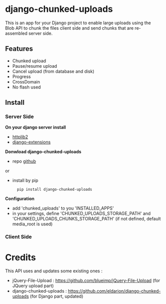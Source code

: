 # django-chunked-uploads

This is an app for your Django project to enable large uploads using the Blob API to chunk the files client side and send chunks that are re-assembled server side.

## Features

* Chunked upload
* Pause/resume upload
* Cancel upload (from database and disk)
* Progress
* CrossDomain
* No flash used

## Install

### Server Side

**On your django server install**

* [httplib2](http://code.google.com/p/httplib2/)
* [django-extensions](http://packages.python.org/django-extensions/)

**Donwload django-chunked-uploads**

* repo [github](https://github.com/IRI-Research/django-chunked-uploads)

or

* install by pip

        pip install django-chunked-uploads
        
**Configuration**

* add 'chunked_uploads' to you 'INSTALLED_APPS'
* in your settings, define 'CHUNKED_UPLOADS_STORAGE_PATH' and 'CHUNKED_UPLOADS_CHUNKS_STORAGE_PATH' (if not defined, default media_root is used)

### Client Side


Credits
========

This API uses and updates some existing ones :
* jQuery-File-Upload : https://github.com/blueimp/jQuery-File-Upload (for JQuery upload part)
* django-chunked-uploads : https://github.com/eldarion/django-chunked-uploads (for Django part, updated)
